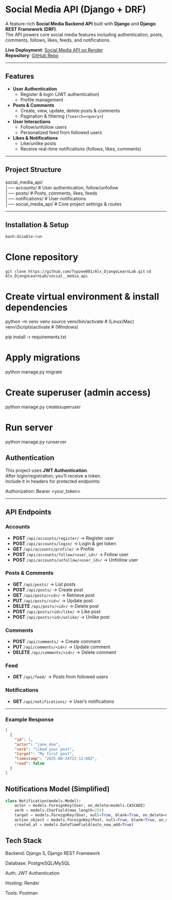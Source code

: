# Social Media API (Django + DRF)

A feature-rich **Social Media Backend API** built with **Django** and **Django REST Framework (DRF)**.  
The API powers core social media features including authentication, posts, comments, follows, likes, feeds, and notifications.  

**Live Deployment**: [Social Media API on Render](https://social-media-api-sysh.onrender.com)  
**Repository**: [GitHub Repo](https://github.com/Topzee001/Alx_DjangoLearnLab/tree/main/social_media_api)

---

## Features

- **User Authentication**
  - Register & login (JWT authentication)
  - Profile management
- **Posts & Comments**
  - Create, view, update, delete posts & comments
  - Pagination & filtering (`?search=<query>`)
- **User Interactions**
  - Follow/unfollow users
  - Personalized feed from followed users
- **Likes & Notifications**
  - Like/unlike posts
  - Receive real-time notifications (follows, likes, comments)

---

## Project Structure

social_media_api/  
│── accounts/ # User authentication, follow/unfollow  
│── posts/ # Posts, comments, likes, feeds  
│── notifications/ # User notifications  
│── social_media_api/ # Core project settings & routes  

---

## Installation & Setup

```bash:disable-run ```
# Clone repository
```git clone https://github.com/Topzee001/Alx_DjangoLearnLab.git```
```cd Alx_DjangoLearnLab/social__media_api ```

# Create virtual environment & install dependencies
python -m venv venv
source venv/bin/activate   # (Linux/Mac)
venv\Scripts\activate      # (Windows)

pip install -r requirements.txt

# Apply migrations
python manage.py migrate

# Create superuser (admin access)
python manage.py createsuperuser

# Run server
python manage.py runserver

## Authentication
This project uses **JWT Authentication**.  
After login/registration, you’ll receive a token.  
Include it in headers for protected endpoints:

Authorization: Bearer <your_token>

---

## API Endpoints

### Accounts
- **POST** `/api/accounts/register/` → Register user  
- **POST** `/api/accounts/login/` → Login & get token
- **GET** `/api/accounts/profile/` → Profile
- **POST** `/api/accounts/follow/<user_id>/` → Follow user  
- **POST** `/api/accounts/unfollow/<user_id>/` → Unfollow user  

### Posts & Comments
- **GET** `/api/posts/` → List posts  
- **POST** `/api/posts/` → Create post  
- **GET** `/api/posts/<id>/` → Retrieve post  
- **PUT** `/api/posts/<id>/` → Update post  
- **DELETE** `/api/posts/<id>/` → Delete post  
- **POST** `/api/posts/<id>/like/` → Like post  
- **POST** `/api/posts/<id>/unlike/` → Unlike post  

### Comments
- **POST** `/api/comments/` → Create comment  
- **PUT** `/api/comments/<id>/` → Update comment  
- **DELETE** `/api/comments/<id>/` → Delete comment  

### Feed
- **GET** `/api/feed/` → Posts from followed users  

### Notifications
- **GET** `/api/notifications/` → User’s notifications  

---

### Example Response

```json
[
  {
    "id": 1,
    "actor": "jane_doe",
    "verb": "liked your post",
    "target": "My first post",
    "timestamp": "2025-08-24T21:12:00Z",
    "read": false
  }
]
```

## Notifications Model (Simplified)

```python
class Notification(models.Model):
    actor = models.ForeignKey(User, on_delete=models.CASCADE)
    verb = models.CharField(max_length=255)  
    target = models.ForeignKey(User, null=True, blank=True, on_delete=models.CASCADE)
    action_object = models.ForeignKey(Post, null=True, blank=True, on_delete=models.CASCADE)
    created_at = models.DateTimeField(auto_now_add=True)
```
## Tech Stack
Backend: Django 5, Django REST Framework

Database: PostgreSQL/MySQL

Auth: JWT Authentication

Hosting: Render

Tools: Postman

